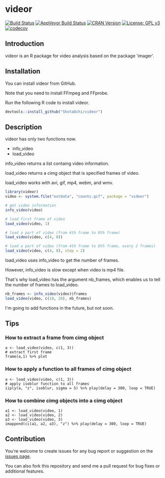 # videor

[![Build Status](https://travis-ci.org/ShotaOchi/videor.svg?branch=master)](https://travis-ci.org/ShotaOchi/videor)
[![AppVeyor Build Status](https://ci.appveyor.com/api/projects/status/github/ShotaOchi/videor?branch=master&svg=true)](https://ci.appveyor.com/project/ShotaOchi/videor)
[![CRAN Version](https://www.r-pkg.org/badges/version/videor)](https://cran.r-project.org/package=videor)
[![License: GPL v3](https://img.shields.io/badge/License-GPL%20v3-blue.svg)](https://www.gnu.org/licenses/gpl-3.0)
[![codecov](https://codecov.io/gh/ShotaOchi/videor/branch/master/graph/badge.svg)](https://codecov.io/gh/ShotaOchi/videor)

## Introduction

videor is an R package for video analysis based on the package 'imager'.

## Installation

You can install videor from GitHub.

Note that you need to install FFmpeg and FFprobe.

Run the following R code to install videor.
```r
devtools::install_github("ShotaOchi/videor")
```

## Description

videor has only two functions now.

* info_video
* load_video

info_video returns a list containg video information.

load_video returns a cimg object that is specified frames of video.

load_video works with avi, gif, mp4, webm, and wmv.
```r
library(videor)
video <- system.file("extdata", "counts.gif", package = "videor")

# get video information
info_video(video)

# load first frame of video
load_video(video, 1)

# load a part of video (from 4th frame to 8th frame)
load_video(video, c(4, 8))

# load a part of video (from 4th frame to 8th frame, every 2 frames)
load_video(video, c(4, 8), step = 2)
```

load_video uses info_video to get the number of frames.

However, info_video is slow except when video is mp4 file.

That's why load_video has the argument nb_frames, which enables us to tell the number of frames to load_video.

```r
nb_frames <- info_video(video)$frames
load_video(video, c(10, 20), nb_frames)
```

I'm going to add functions in the future, but not soon.

## Tips

### How to extract a frame from cimg object
```
a <- load_video(video, c(1, 3))
# extract first frame 
frame(a,1) %>% plot
```

### How to apply a function to all frames of cimg object
```
a <- load_video(video, c(1, 3))
# apply isoblur function to all frames
iiply(a, "z", isoblur, sigma = 5) %>% play(delay = 300, loop = TRUE)
```

### How to combine cimg objects into a cimg object
```
a1 <- load_video(video, 1)
a2 <- load_video(video, 2)
a3 <- load_video(video, 3)
imappend(ci(a1, a2, a3), "z") %>% play(delay = 300, loop = TRUE)
```

## Contribution

You're welcome to create issues for any bug report or suggestion on the [issues page](https://github.com/ShotaOchi/videor/issues).

You can also fork this repository and send me a pull request for bug fixes or additional features.